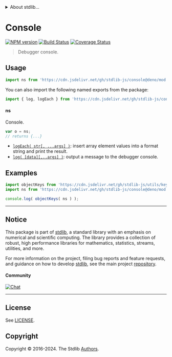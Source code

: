 <!--

@license Apache-2.0

Copyright (c) 2022 The Stdlib Authors.

Licensed under the Apache License, Version 2.0 (the "License");
you may not use this file except in compliance with the License.
You may obtain a copy of the License at

   http://www.apache.org/licenses/LICENSE-2.0

Unless required by applicable law or agreed to in writing, software
distributed under the License is distributed on an "AS IS" BASIS,
WITHOUT WARRANTIES OR CONDITIONS OF ANY KIND, either express or implied.
See the License for the specific language governing permissions and
limitations under the License.

-->


<details>
  <summary>
    About stdlib...
  </summary>
  <p>We believe in a future in which the web is a preferred environment for numerical computation. To help realize this future, we've built stdlib. stdlib is a standard library, with an emphasis on numerical and scientific computation, written in JavaScript (and C) for execution in browsers and in Node.js.</p>
  <p>The library is fully decomposable, being architected in such a way that you can swap out and mix and match APIs and functionality to cater to your exact preferences and use cases.</p>
  <p>When you use stdlib, you can be absolutely certain that you are using the most thorough, rigorous, well-written, studied, documented, tested, measured, and high-quality code out there.</p>
  <p>To join us in bringing numerical computing to the web, get started by checking us out on <a href="https://github.com/stdlib-js/stdlib">GitHub</a>, and please consider <a href="https://opencollective.com/stdlib">financially supporting stdlib</a>. We greatly appreciate your continued support!</p>
</details>

# Console

[![NPM version][npm-image]][npm-url] [![Build Status][test-image]][test-url] [![Coverage Status][coverage-image]][coverage-url] <!-- [![dependencies][dependencies-image]][dependencies-url] -->

> Debugger console.



<section class="usage">

## Usage

```javascript
import ns from 'https://cdn.jsdelivr.net/gh/stdlib-js/console@deno/mod.js';
```

You can also import the following named exports from the package:

```javascript
import { log, logEach } from 'https://cdn.jsdelivr.net/gh/stdlib-js/console@deno/mod.js';
```

#### ns

Console.

```javascript
var o = ns;
// returns {...}
```

<!-- <toc pattern="*"> -->

<div class="namespace-toc">

-   <span class="signature">[`logEach( str[, ...args] )`][@stdlib/console/log-each]</span><span class="delimiter">: </span><span class="description">insert array element values into a format string and print the result.</span>
-   <span class="signature">[`log( [data][,..args] )`][@stdlib/console/log]</span><span class="delimiter">: </span><span class="description">output a message to the debugger console.</span>

</div>

<!-- </toc> -->

</section>

<!-- /.usage -->

<section class="examples">

## Examples

<!-- TODO: better examples -->

<!-- eslint no-undef: "error" -->

```javascript
import objectKeys from 'https://cdn.jsdelivr.net/gh/stdlib-js/utils/keys@deno/mod.js';
import ns from 'https://cdn.jsdelivr.net/gh/stdlib-js/console@deno/mod.js';

console.log( objectKeys( ns ) );
```

</section>

<!-- /.examples -->

<!-- Section for related `stdlib` packages. Do not manually edit this section, as it is automatically populated. -->

<section class="related">

</section>

<!-- /.related -->

<!-- Section for all links. Make sure to keep an empty line after the `section` element and another before the `/section` close. -->


<section class="main-repo" >

* * *

## Notice

This package is part of [stdlib][stdlib], a standard library with an emphasis on numerical and scientific computing. The library provides a collection of robust, high performance libraries for mathematics, statistics, streams, utilities, and more.

For more information on the project, filing bug reports and feature requests, and guidance on how to develop [stdlib][stdlib], see the main project [repository][stdlib].

#### Community

[![Chat][chat-image]][chat-url]

---

## License

See [LICENSE][stdlib-license].


## Copyright

Copyright &copy; 2016-2024. The Stdlib [Authors][stdlib-authors].

</section>

<!-- /.stdlib -->

<!-- Section for all links. Make sure to keep an empty line after the `section` element and another before the `/section` close. -->

<section class="links">

[npm-image]: http://img.shields.io/npm/v/@stdlib/console.svg
[npm-url]: https://npmjs.org/package/@stdlib/console

[test-image]: https://github.com/stdlib-js/console/actions/workflows/test.yml/badge.svg?branch=v0.3.1
[test-url]: https://github.com/stdlib-js/console/actions/workflows/test.yml?query=branch:v0.3.1

[coverage-image]: https://img.shields.io/codecov/c/github/stdlib-js/console/main.svg
[coverage-url]: https://codecov.io/github/stdlib-js/console?branch=main

<!--

[dependencies-image]: https://img.shields.io/david/stdlib-js/console.svg
[dependencies-url]: https://david-dm.org/stdlib-js/console/main

-->

[chat-image]: https://img.shields.io/gitter/room/stdlib-js/stdlib.svg
[chat-url]: https://app.gitter.im/#/room/#stdlib-js_stdlib:gitter.im

[stdlib]: https://github.com/stdlib-js/stdlib

[stdlib-authors]: https://github.com/stdlib-js/stdlib/graphs/contributors

[umd]: https://github.com/umdjs/umd
[es-module]: https://developer.mozilla.org/en-US/docs/Web/JavaScript/Guide/Modules

[deno-url]: https://github.com/stdlib-js/console/tree/deno
[deno-readme]: https://github.com/stdlib-js/console/blob/deno/README.md
[umd-url]: https://github.com/stdlib-js/console/tree/umd
[umd-readme]: https://github.com/stdlib-js/console/blob/umd/README.md
[esm-url]: https://github.com/stdlib-js/console/tree/esm
[esm-readme]: https://github.com/stdlib-js/console/blob/esm/README.md
[branches-url]: https://github.com/stdlib-js/console/blob/main/branches.md

[stdlib-license]: https://raw.githubusercontent.com/stdlib-js/console/main/LICENSE

<!-- <toc-links> -->

[@stdlib/console/log-each]: https://github.com/stdlib-js/console/tree/main/log-each

[@stdlib/console/log]: https://github.com/stdlib-js/console/tree/main/log

<!-- </toc-links> -->

</section>

<!-- /.links -->
